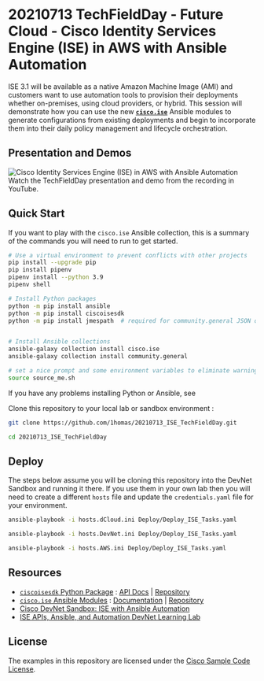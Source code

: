 # 20210713 TechFieldDay - Future Cloud - Cisco Identity Services Engine (ISE) in AWS with Ansible Automation

ISE 3.1 will be available as a native Amazon Machine Image (AMI) and customers want to use automation tools to provision their deployments whether on-premises, using cloud providers, or hybrid. This session will demonstrate how you can use the new **[`cisco.ise`](https://ciscoise.github.io/ansible-ise/main/html/plugins/index.html)** Ansible modules to generate configurations from existing deployments and begin to incorporate them into their daily policy management and lifecycle orchestration.

## Presentation and Demos

![Cisco Identity Services Engine (ISE) in AWS with Ansible Automation](https://www.youtube.com/watch?v=H1TQnNT2Rkk)
Watch the TechFieldDay presentation and demo from the recording in YouTube.

## Quick Start

If you want to play with the `cisco.ise` Ansible collection, this is a summary of the commands you will need to run to get started.

```bash
# Use a virtual environment to prevent conflicts with other projects
pip install --upgrade pip
pip install pipenv
pipenv install --python 3.9
pipenv shell

# Install Python packages
python -m pip install ansible
python -m pip install ciscoisesdk
python -m pip install jmespath  # required for community.general JSON queries


# Install Ansible collections
ansible-galaxy collection install cisco.ise
ansible-galaxy collection install community.general

# set a nice prompt and some environment variables to eliminate warnings
source source_me.sh
```

If you have any problems installing Python or Ansible, see **[](https://docs.ansible.com/ansible/latest/installation_guide/intro_installation.html)**


Clone this repository to your local lab or sandbox environment :  

```bash
git clone https://github.com/1homas/20210713_ISE_TechFieldDay.git

cd 20210713_ISE_TechFieldDay
```



## Deploy

The steps below assume you will be cloning this repository into the DevNet Sandbox and running it there. If you use them in your own lab then you will need to create a different `hosts` file and update the `credentials.yaml` file for your environment.

```bash
ansible-playbook -i hosts.dCloud.ini Deploy/Deploy_ISE_Tasks.yaml 

ansible-playbook -i hosts.DevNet.ini Deploy/Deploy_ISE_Tasks.yaml 

ansible-playbook -i hosts.AWS.ini Deploy/Deploy_ISE_Tasks.yaml
```



## Resources

- [`ciscoisesdk` Python Package](https://pypi.org/project/ciscoisesdk/) : [API Docs](https://ciscoisesdk.readthedocs.io/en/latest/api/api.html) | [Repository](https://github.com/CiscoISE/ciscoisesdk)
- [`cisco.ise` Ansible Modules](https://galaxy.ansible.com/cisco/ise) : [Documentation](https://ciscoise.github.io/ansible-ise/main/html/plugins/index.html) | [Repository](https://github.com/CiscoISE/ansible-ise)
- [Cisco DevNet Sandbox: ISE with Ansible Automation](https://devnetsandbox.cisco.com/RM/Diagram/Index/ad4bb2ae-bb67-4d93-9f0d-2a6a04792e2e?diagramType=Topology)
- [ISE APIs, Ansible, and Automation DevNet Learning Lab](https://developer.cisco.com/learning/modules/ise-automation)


## License

The examples in this repository are licensed under the [Cisco Sample Code License](https://developer.cisco.com/site/license/cisco-sample-code-license/).

